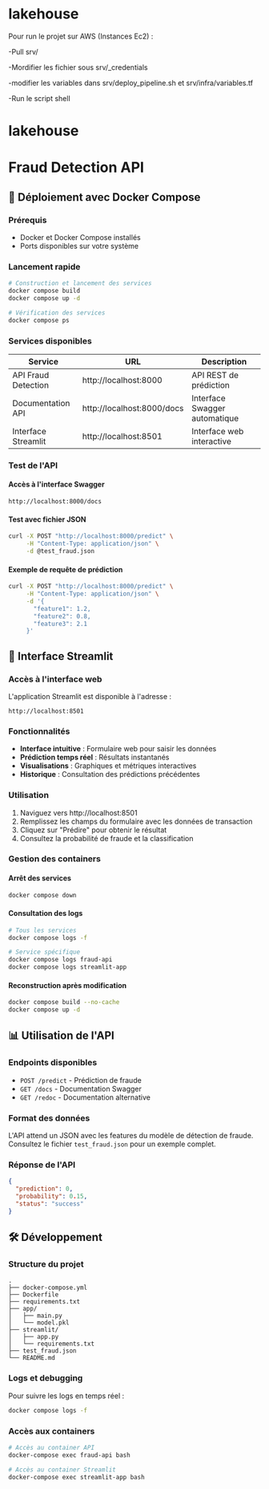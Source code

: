# lakehouse
Pour run le projet sur AWS (Instances Ec2) :

-Pull srv/

-Mordifier les fichier sous srv/_credentials

-modifier les variables dans srv/deploy_pipeline.sh et srv/infra/variables.tf

-Run le script shell

# lakehouse
# Fraud Detection API

## 🔧 Déploiement avec Docker Compose

### Prérequis

- Docker et Docker Compose installés
- Ports disponibles sur votre système

### Lancement rapide

```bash
# Construction et lancement des services
docker compose build
docker compose up -d

# Vérification des services
docker compose ps
```

### Services disponibles

| Service | URL | Description |
|---------|-----|-------------|
| API Fraud Detection | http://localhost:8000 | API REST de prédiction |
| Documentation API | http://localhost:8000/docs | Interface Swagger automatique |
| Interface Streamlit | http://localhost:8501 | Interface web interactive |

### Test de l'API

#### Accès à l'interface Swagger

```
http://localhost:8000/docs
```

#### Test avec fichier JSON

```bash
curl -X POST "http://localhost:8000/predict" \
     -H "Content-Type: application/json" \
     -d @test_fraud.json
```

#### Exemple de requête de prédiction

```bash
curl -X POST "http://localhost:8000/predict" \
     -H "Content-Type: application/json" \
     -d '{
       "feature1": 1.2,
       "feature2": 0.8,
       "feature3": 2.1
     }'
```

## 🎯 Interface Streamlit

### Accès à l'interface web

L'application Streamlit est disponible à l'adresse :

```
http://localhost:8501
```

### Fonctionnalités

- **Interface intuitive** : Formulaire web pour saisir les données
- **Prédiction temps réel** : Résultats instantanés
- **Visualisations** : Graphiques et métriques interactives
- **Historique** : Consultation des prédictions précédentes

### Utilisation

1. Naviguez vers http://localhost:8501
2. Remplissez les champs du formulaire avec les données de transaction
3. Cliquez sur "Prédire" pour obtenir le résultat
4. Consultez la probabilité de fraude et la classification

### Gestion des containers

#### Arrêt des services

```bash
docker compose down
```

#### Consultation des logs

```bash
# Tous les services
docker compose logs -f

# Service spécifique
docker compose logs fraud-api
docker compose logs streamlit-app
```

#### Reconstruction après modification

```bash
docker compose build --no-cache
docker compose up -d
```

## 📊 Utilisation de l'API

### Endpoints disponibles

- `POST /predict` - Prédiction de fraude
- `GET /docs` - Documentation Swagger
- `GET /redoc` - Documentation alternative

### Format des données

L'API attend un JSON avec les features du modèle de détection de fraude. Consultez le fichier `test_fraud.json` pour un exemple complet.

### Réponse de l'API

```json
{
  "prediction": 0,
  "probability": 0.15,
  "status": "success"
}
```

## 🛠️ Développement

### Structure du projet

```
.
├── docker-compose.yml
├── Dockerfile
├── requirements.txt
├── app/
│   ├── main.py
│   └── model.pkl
├── streamlit/
│   ├── app.py
│   └── requirements.txt
├── test_fraud.json
└── README.md
```

### Logs et debugging

Pour suivre les logs en temps réel :

```bash
docker compose logs -f
```

### Accès aux containers

```bash
# Accès au container API
docker-compose exec fraud-api bash

# Accès au container Streamlit
docker-compose exec streamlit-app bash
```
